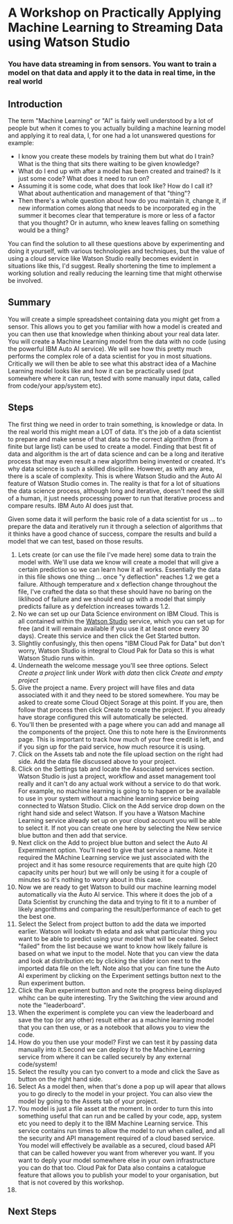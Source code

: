 # A Workshop on Practically Applying Machine Learning to Streaming Data using Watson Studio
### You have data streaming in from sensors. You want to train a model on that data and apply it to the data in real time, in the real world

## Introduction
The term "Machine Learning" or "AI" is fairly well understood by a lot of people but when it comes to you actually building a machine learning model and applying it to real data, I, for one had a lot unanswered questions for example:

* I know you create these models by training them but what do I train? What is the thing that sits there waiting to be given knowledge?
* What do I end up with after a model has been created and trained? Is it just some code? What does it need to run on?
* Assuming it is some code, what does that look like? How do I call it? What about authentication and management of that "thing"?
* Then there's a whole question about how do you maintain it, change it, if new information comes along that needs to be incorporated eg in the summer it becomes clear that temperature is more or less of a factor that you thought? Or in autumn, who knew leaves falling on something would be a thing?

You can find the solution to all these questions above by experimenting and doing it yourself, with various technologies and techniques, but the value of using a cloud service like Watson Studio really becomes evident in situations like this, I'd suggest. Really shortening the time to implement a working solution and really reducing the learning time that might otherwise be involved.

## Summary
You will create a simple spreadsheet containing data you might get from a sensor. This allows you to get you familiar with how a model is created and you can then use that knowledge when thinking about your real data later. 
You will create a Machine Learning model from the data with no code (using the powerful IBM Auto AI service). We will see how this pretty much performs the complex role of a data scientist for you in most situations.
Critically we will then be able to see what this abstract idea of a Machine Learning model looks like and how it can be practically used (put somewhere where it can run, tested with some manually input data, called from code/your app/system etc).

## Steps
The first thing we need in order to train something, is knowledge or data.
In the real world this might mean a LOT of data. It's the job of a data scientist to prepare and make sense of that data so the correct algorithm (from a finite but large list) can be used to create a model. Finding that best fit of data and algorithm is the art of data science and can be a long and iterative process that may even result a new algorithm being invented or created. It's why data science is such a skilled discipline. However, as with any area, there is a scale of complexity. This is where Watson Studio and the Auto AI feature of Watson Studio comes in. The reality is that for a lot of situations the data science process, although long and iterative, doesn't need the skill of a human, it just needs processing power to run that iterative process and compare results. IBM Auto AI does just that.

Given some data it will perform the basic role of a data scientist for us ... to prepare the data and iteratively run it through a selection of algorithms that it thinks have a good chance of success, compare the results and build a model that we can test, based on those results.

1. Lets create (or can use the file I've made here) some data to train the model with. We'll use data we know will create a model that will give a certain prediction so we can learn how it all works. Essentially the data in this file shows one thing ... once "y deflection" reaches 1.2 we get a failure. Although temperature and x deflection change throughout the file, I've crafted the data so that these should have no baring on the liklihood of failure and we should end up with a model that simply predicts failure as y defelction increases towards 1.2.
2. No we can set up our Data Science environment on IBM Cloud. This is all contained within the [Watson Studio](https://cloud.ibm.com/catalog/services/watson-studio) service, which you can set up for free (and it will remain available if you use it at least once every 30 days). Create this service and then click the Get Started button.
3. Slightliy confusingly, this then opens "IBM Cloud Pak for Data" but don't worry, Watson Studio is integral to Cloud Pak for Data so this is what Watson Studio runs within.
4. Underneath the welcome message you'll see three options. Select *Create a project* link under *Work with data* then click *Create and empty project*
5. Give the project a name. Every project will have files and data associated with it and they need to be stored somewhere. You may be asked to create some Cloud Object Sorage at this point. If you are, then follow that process then click Create to create the project. If you already have storage configured this will automatically be selected.
6. You'll then be presented with a page where you can add and manage all the components of the project. One this to note here is the Environments page. This is important to track how much of your free credit is left, and if you sign up for the paid service, how much resource it is using.
7. Click on the Assets tab and note the file upload section on the right had side. Add the data file discussed above to your project.
8. Click on the Settings tab and locate the Associated services section. Watson Studio is just a project, workflow and asset management tool really and it can't do any actual work without a service to do that work. For example, no machine learning is going to to happen or be available to use in your system without a machine learning service being connected to Watson Studio.  Click on the Add service drop down on the right hand side and select Watson. If you have a Watson Machine Learning service already set up on your cloud account you will be able to select it. If not you can create one here by selecting the New service blue button and then add that service.
9. Next click on the Add to project blue button and select the Auto AI Expermiment option. You'll need to give that service a name. Note it required the MAchine Learning service we just associated with the project and it has some resource requirements that are quite high (20 capacity units per hour) but we will only be using it for a couple of minutes so it's nothing to worry about in this case. 
10. Now we are ready to get Watson to build our machine learning model automatically via the Auto AI service. This where it does the job of a Data Scientist by crunching the data and trying to fit it to a number of likely angorithms and comparing the result/performance of each to get the best one.
11. Select the Select from project button to add the data we imported earlier. Watson will lookatv th edata and ask what particular thing you want to be able to predict using your model that will be ceated. Select "failed" from the list because we want to know how likely failure is based on what we input to the model. Note that you can view the data and look at distribution etc by clicking the slider icon next to the imported data file on the left. Note also that you can fine tune the Auto AI experiment by clicking on the Experiment settings button next to the Run experiment button. 
12. Click the Run experiment button and note the progress being displayed whihc can be quite interesting. Try the Switching the view around and note the "leaderboard".
13. When the experiment is complete you can view the leaderboard and save the top (or any other) result either as a machine learning model that you can then use, or as a notebook that allows you to view the code.
14. How do you then use your model? First we can test it by passing data manually into it.Second we can deploy it to the Machine Learning service from where it can be called securely by any external code/system!
15. Select the resulty you can tyo convert to a mode and click the Save as button on the right hand side.
16. Select As a model then, when that's done a pop up will apear that allows you to go direcly to the model in your project. You can also view the model by going to the Assets tab of your project.
17. You model is just a file asset at the moment. In order to turn this into something useful that can run and be called by your code, app, system etc you need to deply it to the IBM Machine Learning service. This service contains run times to allow the model to run when called, and all the security and API management required of a cloud based service. You model will effectively be available as a secured, cloud based API that can be called however you want from wherever you want. If you want to deply your model somewhere else in your own infrastructure you can do that too. Cloud Pak for Data also contains a catalogue feature that allows you to publish your model to your organisation, but that is not covered by this workshop.
18. 

## Next Steps
